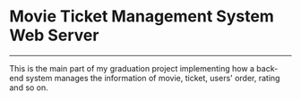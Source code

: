# Movie Ticket Management System Web Server

----------
This is the main part of my graduation project implementing how a back-end system manages the information of movie, ticket, users' order, rating and so on.
